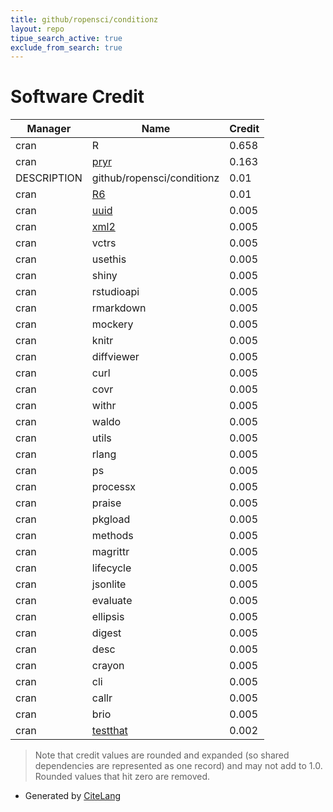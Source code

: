 ```yaml
---
title: github/ropensci/conditionz
layout: repo
tipue_search_active: true
exclude_from_search: true
---
```

# Software Credit

|Manager|Name|Credit|
|-------|----|------|
|cran|R|0.658|
|cran|[pryr](https://github.com/hadley/pryr)|0.163|
|DESCRIPTION|github/ropensci/conditionz|0.01|
|cran|[R6](https://r6.r-lib.org)|0.01|
|cran|[uuid](http://www.rforge.net/uuid)|0.005|
|cran|[xml2](https://xml2.r-lib.org/)|0.005|
|cran|vctrs|0.005|
|cran|usethis|0.005|
|cran|shiny|0.005|
|cran|rstudioapi|0.005|
|cran|rmarkdown|0.005|
|cran|mockery|0.005|
|cran|knitr|0.005|
|cran|diffviewer|0.005|
|cran|curl|0.005|
|cran|covr|0.005|
|cran|withr|0.005|
|cran|waldo|0.005|
|cran|utils|0.005|
|cran|rlang|0.005|
|cran|ps|0.005|
|cran|processx|0.005|
|cran|praise|0.005|
|cran|pkgload|0.005|
|cran|methods|0.005|
|cran|magrittr|0.005|
|cran|lifecycle|0.005|
|cran|jsonlite|0.005|
|cran|evaluate|0.005|
|cran|ellipsis|0.005|
|cran|digest|0.005|
|cran|desc|0.005|
|cran|crayon|0.005|
|cran|cli|0.005|
|cran|callr|0.005|
|cran|brio|0.005|
|cran|[testthat](https://testthat.r-lib.org)|0.002|


> Note that credit values are rounded and expanded (so shared dependencies are represented as one record) and may not add to 1.0. Rounded values that hit zero are removed.


- Generated by [CiteLang](https://github.com/vsoch/citelang)
